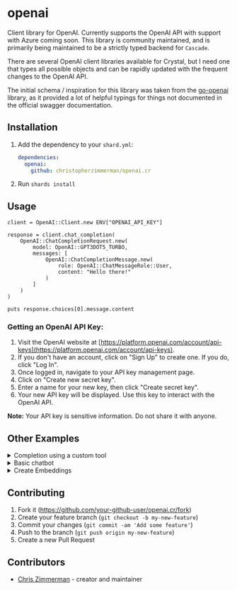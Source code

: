 # openai

Client library for OpenAI.  Currently supports the OpenAI API with
support with Azure coming soon.  This library is community maintained,
and is primarily being maintained to be a strictly typed backend
for `Cascade`.

There are several OpenAI client libraries available for Crystal, but I need
one that types all possible objects and can be rapidly updated with the
frequent changes to the OpenAI API.

The initial schema / inspiration for this library was taken from the [go-openai](https://github.com/sashabaranov/go-openai)
library, as it provided a lot of helpful typings for things not documented in the
official swagger documentation.

## Installation

1. Add the dependency to your `shard.yml`:

   ```yaml
   dependencies:
     openai:
       github: christopherzimmerman/openai.cr
   ```

2. Run `shards install`

## Usage

```crystal
client = OpenAI::Client.new ENV["OPENAI_API_KEY"]

response = client.chat_completion(
    OpenAI::ChatCompletionRequest.new(
        model: OpenAI::GPT3DOT5_TURBO,
        messages: [
            OpenAI::ChatCompletionMessage.new(
                role: OpenAI::ChatMessageRole::User,
                content: "Hello there!"
            )
        ]
    )
)

puts response.choices[0].message.content
```

### Getting an OpenAI API Key:

1. Visit the OpenAI website at [https://platform.openai.com/account/api-keys](https://platform.openai.com/account/api-keys).
2. If you don't have an account, click on "Sign Up" to create one. If you do, click "Log In".
3. Once logged in, navigate to your API key management page.
4. Click on "Create new secret key".
5. Enter a name for your new key, then click "Create secret key".
6. Your new API key will be displayed. Use this key to interact with the OpenAI API.

**Note:** Your API key is sensitive information. Do not share it with anyone.

## Other Examples

<details>
<summary>Completion using a custom tool</summary>

```crystal
require "openai"

client = OpenAI::Client.new ENV["OPENAI_API_KEY"]

params = JsonSchema::Definition.new(
    type: JsonSchema::DataType::Object,
    properties: {
        "location" => JsonSchema::Definition.new(
            type: JsonSchema::DataType::String,
            description: "The city and state"
        ),
        "unit" => JsonSchema::Definition.new(
            type: JsonSchema::DataType::String,
            members: ["celsius", "fahrenheit"]
        )
    },
    required: ["location"],
)

f = OpenAI::FunctionDefinition.new(
    name: "get_current_weather",
    description: "Get the weather in a given location",
    parameters: JSON.parse params.to_json
)

t = OpenAI::Tool.new(
    type: OpenAI::ToolType::Function,
    function: f
)

puts "Asking: What is the weather in Boston today?"

# A question that needs the tool call
dialogue = [
    OpenAI::ChatCompletionMessage.new(
        role: OpenAI::ChatMessageRole::User,
        content: "What is the weather in boston today?"
    )
]

response = client.chat_completion(
    OpenAI::ChatCompletionRequest.new(
        model: OpenAI::GPT4_TURBO_PREVIEW,
        messages: dialogue,
        tools: [t],
    )
)

# Simulate a tool call response
msg = response.choices[0].message
dialogue << msg

dialogue << OpenAI::ChatCompletionMessage.new(
    role: OpenAI::ChatMessageRole::Tool,
    content: "Sunny and 80 degrees",
    name: msg.tool_calls.not_nil![0].function.name,
    tool_call_id: msg.tool_calls.not_nil![0].id
)

# Asking for a response, with the tool call added to context
response = client.chat_completion(OpenAI::ChatCompletionRequest.new(model: OpenAI::GPT4_TURBO_PREVIEW, messages: dialogue, tools: [t]))

puts response.choices[0].message.content
```
</details>

<details>
<summary>Basic chatbot</summary>

```crystal
require "openai"

client = OpenAI::Client.new ENV["OPENAI_API_KEY"]

req = OpenAI::ChatCompletionRequest.new(
    model: OpenAI::GPT3DOT5_TURBO,
    messages: [
        OpenAI::ChatCompletionMessage.new(
            role: OpenAI::ChatMessageRole::User,
            content: "You are a helpful chatbot."
        )
    ]
)

puts "Conversation (enter exit to exit)"
puts "-----------------"

while true
    print "> "
    message = gets.not_nil!
    exit unless message != "exit"

    req.messages << OpenAI::ChatCompletionMessage.new(
        role: OpenAI::ChatMessageRole::User,
        content: message
    )

    response = client.chat_completion(req)
    puts response.choices[0].message.content
    req.messages << response.choices[0].message
end
```
</details>

<details>
<summary>Create Embeddings</summary>

```crystal
require "openai"

client = OpenAI::Client.new ENV["OPENAI_API_KEY"]

embedding_request = OpenAI::EmbeddingRequest.new(
  input: ["Your input string goes here"],
  model: OpenAI::SMALL_EMBEDDING_3,
)

response = client.create_embeddings(embedding_request)

embedding_request_base64 = OpenAI::EmbeddingRequest.new(
    input: ["Your input string goes here"],
    model: OpenAI::SMALL_EMBEDDING_3,
    encoding_format: OpenAI::EmbeddingEncodingFormat::Base64
)

response2 = client.create_embeddings(embedding_request)

puts response.data[0] == response2.data[0]
```
</details>

## Contributing

1. Fork it (<https://github.com/your-github-user/openai.cr/fork>)
2. Create your feature branch (`git checkout -b my-new-feature`)
3. Commit your changes (`git commit -am 'Add some feature'`)
4. Push to the branch (`git push origin my-new-feature`)
5. Create a new Pull Request

## Contributors

- [Chris Zimmerman](https://github.com/christopherzimmerman) - creator and maintainer
